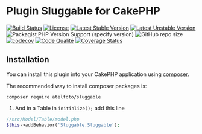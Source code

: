 # Plugin Sluggable  for CakePHP

[![Build Status](https://api.travis-ci.org/atelfoto/sluggable.png?branch=master)](https://travis-ci.org/atelfoto/sluggable)
[![License](https://poser.pugx.org/atelfoto/sluggable/license.svg)](//packagist.org/packages/atelfoto/sluggable)
[![Latest Stable Version](https://poser.pugx.org/atelfoto/sluggable/v/stable.svg)](//packagist.org/packages/atelfoto/sluggable)
[![Latest Unstable Version](https://poser.pugx.org/atelfoto/sluggable/v/unstable.svg)](//packagist.org/packages/atelfoto/sluggable)
![Packagist PHP Version Support (specify version)](https://img.shields.io/packagist/php-v/cakephp/cakephp/3.9.1?color=green&logo=cakephp)
![GitHub repo size](https://img.shields.io/github/repo-size/atelfoto/sluggable?color=red&logo=cakephp)
[![codecov](https://codecov.io/gh/atelfoto/sluggable/branch/master/graph/badge.svg)](https://codecov.io/gh/atelfoto/sluggable)
[![Code Qualité](https://scrutinizer-ci.com/g/atelfoto/sluggable/badges/quality-score.png?b=master)](https://scrutinizer-ci.com/g/atelfoto/sluggable/?branch=master)
[![Coverage Status](https://coveralls.io/repos/github/atelfoto/sluggable/badge.svg?branch=master)](https://coveralls.io/github/atelfoto/sluggable?branch=master)


## Installation

You can install this plugin into your CakePHP application using [composer](https://getcomposer.org).

The recommended way to install composer packages is:

```
composer require atelfoto/sluggable
```
 1. And in a Table in ```initialize();``` add this line

 ```php
 //src/Model/Table/model.php
 $this->addBehavior('Sluggable.Sluggable');
 ```


